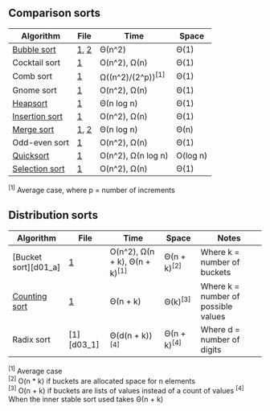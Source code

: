 ## Comparison sorts

| Algorithm               | File                   | Time                         | Space    |
|-------------------------|------------------------|------------------------------|----------|
| [Bubble sort][c01_a]    | [1][c01_1], [2][c01_2] | Θ(n^2)                       | Θ(1)     |
|  Cocktail sort          | [1][c02_1]             | O(n^2), Ω(n)                 | Θ(1)     |
|  Comb sort              | [1][c03_1]             | Ω((n^2)/(2^p))<sup>[1]</sup> | Θ(1)     |
|  Gnome sort             | [1][c04_1]             | O(n^2), Ω(n)                 | Θ(1)     |
| [Heapsort][c05_a]       | [1][c05_1]             | Θ(n log n)                   | Θ(1)     |
| [Insertion sort][c06_a] | [1][c06_1]             | O(n^2), Ω(n)                 | Θ(1)     |
| [Merge sort][c07_a]     | [1][c07_1], [2][c07_2] | Θ(n log n)                   | Θ(n)     |
|  Odd-even sort          | [1][c08_1]             | O(n^2), Ω(n)                 | Θ(1)     |
| [Quicksort][c09_a]      | [1][c09_1]             | O(n^2), Ω(n log n)           | O(log n) |
| [Selection sort][c10_a] | [1][c10_1]             | O(n^2), Ω(n)                 | Θ(1)     |

<sup>[1]</sup> Average case, where p = number of increments

  [c01_a]: http://www.growingwiththeweb.com/2014/02/bubble-sort.html
  [c01_1]: bubble-sort.js
  [c01_2]: bubble-sort-optimised.js
  [c02_1]: cocktail-sort.js
  [c03_1]: comb-sort.js
  [c04_1]: gnome-sort.js
  [c05_a]: http://www.growingwiththeweb.com/2012/11/algorithm-heapsort.html
  [c05_1]: heapsort.js
  [c06_a]: http://www.growingwiththeweb.com/2012/11/algorithm-insertion-sort.html
  [c06_1]: insertion-sort.js
  [c07_a]: http://www.growingwiththeweb.com/2012/11/algorithm-merge-sort.html
  [c07_1]: merge-sort.js
  [c07_2]: merge-sort-bottom-up.js
  [c08_1]: odd-even-sort.js
  [c09_a]: http://www.growingwiththeweb.com/2012/12/algorithm-quicksort.html
  [c09_1]: quicksort.js
  [c10_a]: http://www.growingwiththeweb.com/2013/12/selection-sort.html
  [c10_1]: selection-sort.js
  [c11_1]: bucket-sort.js

## Distribution sorts

| Algorithm              | File                 | Time                                     | Space                  | Notes
|------------------------|----------------------|------------------------------------------|------------------------|-------
| [Bucket sort][d01_a]   | [1][d01_1]           | O(n^2), Ω(n + k), Θ(n + k)<sup>[1]</sup> | Θ(n + k)<sup>[2]</sup> | Where k = number of buckets
| [Counting sort][d02_a] | [1][d02_1]           | Θ(n + k)                                 | Θ(k)<sup>[3]</sup>     | Where k = number of possible values
|  Radix sort            | [1][d03_1]           | Θ(d(n + k))<sup>[4]</sup>                | Θ(n + k)<sup>[4]</sup> | Where d = number of digits

<sup>[1]</sup> Average case<br>
<sup>[2]</sup> O(n * k) if buckets are allocated space for n elements<br>
<sup>[3]</sup> O(n + k) if buckets are lists of values instead of a count of values
<sup>[4]</sup> When the inner stable sort used takes Θ(n + k)

  [d02_a]: http://www.growingwiththeweb.com/2015/06/bucket-sort.html
  [d01_1]: bucket-sort.js
  [d02_a]: http://www.growingwiththeweb.com/2014/05/counting-sort.html
  [d02_1]: counting-sort.js
  [d02_1]: radix-sort.js
